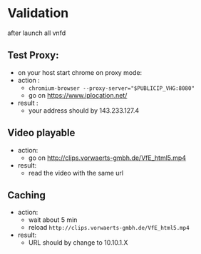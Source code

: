 # Validation

after launch all vnfd

## Test Proxy:

 - on your host start chrome on proxy mode:
 - action :
    - `chromium-browser --proxy-server="$PUBLICIP_VHG:8080"`
    - go on https://www.iplocation.net/ 
 - result : 
    - your address should by 143.233.127.4	

## Video playable

 - action: 
    - go on http://clips.vorwaerts-gmbh.de/VfE_html5.mp4
 - result:
    - read the video with the same url
 
## Caching 

 - action: 
    - wait about 5 min 
    - reload `http://clips.vorwaerts-gmbh.de/VfE_html5.mp4`
 - result:
    - URL should by change to 10.10.1.X
 